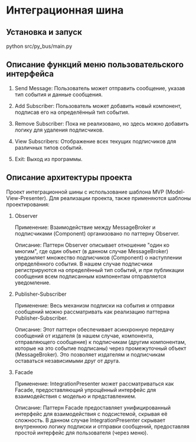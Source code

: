 # Интеграционная шина

## Установка и запуск

python src/py_bus/main.py


## Описание функций меню пользовательского интерфейса

1. Send Message: Пользователь может отправить сообщение, указав тип события и данные сообщения.

2. Add Subscriber: Пользователь может добавить новый компонент, подписав его на определённый тип события.

3. Remove Subscriber: Пока не реализовано, но здесь можно добавить логику для удаления подписчиков.

4. View Subscribers: Отображение всех текущих подписчиков для различных типов событий.

5. Exit: Выход из программы.


## Описание архитектуры проекта
Проект интеграционной шины с использование шаблона MVP (Model-View-Presenter).
Для реализации проекта, также применяются шаблоны проектирования:

1. Observer

    Применение: Взаимодействие между MessageBroker и подписчиками (Component) организовано по паттерну Observer.
   
    Описание: Паттерн Observer описывает отношение "один ко многим", где один объект (в данном случае MessageBroker) уведомляет множество подписчиков (Component) о наступлении определённого события. В нашем случае подписчики регистрируются на определённый тип событий, и при публикации сообщения всем подписанным компонентам отправляется уведомление.

2. Publisher-Subscriber

    Применение: Весь механизм подписки на события и отправки сообщений можно рассматривать как реализацию паттерна Publisher-Subscriber.
   
    Описание: Этот паттерн обеспечивает асинхронную передачу сообщений от издателя (в нашем случае, компонента, отправляющего сообщение) к подписчикам (другим компонентам, которые на это событие подписаны) через промежуточный объект (MessageBroker). Это позволяет издателям и подписчикам оставаться независимыми друг от друга.

3. Facade

    Применение: IntegrationPresenter может рассматриваться как Facade, предоставляющий упрощённый интерфейс для взаимодействия с моделью и представлением.
   
    Описание: Паттерн Facade предоставляет унифицированный интерфейс для взаимодействия с подсистемой, скрывая её сложность. В данном случае IntegrationPresenter скрывает внутреннюю логику подписки и отправки сообщений, предоставляя простой интерфейс для пользователя (через меню).